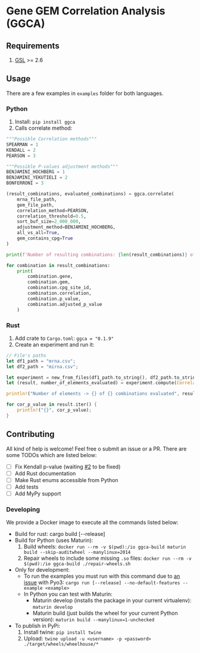 # Gene GEM Correlation Analysis (GGCA)


## Requirements

1. [GSL][gsl] >= 2.6


## Usage

There are a few examples in `examples` folder for both languages.


### Python

1. Install: `pip install ggca`
1. Calls correlate method:

```python
"""Possible Correlation methods"""
SPEARMAN = 1
KENDALL = 2
PEARSON = 3

"""Possible P-values adjustment methods"""
BENJAMINI_HOCHBERG = 1
BENJAMINI_YEKUTIELI = 2
BONFERRONI = 3

(result_combinations, evaluated_combinations) = ggca.correlate(
	mrna_file_path,
	gem_file_path,
	correlation_method=PEARSON,
	correlation_threshold=0.5,
	sort_buf_size=2_000_000,
	adjustment_method=BENJAMINI_HOCHBERG,
	all_vs_all=True,
	gem_contains_cpg=True
)

print(f'Number of resulting combinations: {len(result_combinations)} of {evaluated_combinations} evaluated combinations')

for combination in result_combinations:
	print(
		combination.gene,
		combination.gem,
		combination.cpg_site_id,
		combination.correlation,
		combination.p_value,
		combination.adjusted_p_value
	)
```

### Rust

1. Add crate to `Cargo.toml`: `ggca = "0.1.9"`
1. Create an experiment and run it:

```rust
// File's paths
let df1_path = "mrna.csv";
let df2_path = "mirna.csv";

let experiment = new_from_files(df1_path.to_string(), df2_path.to_string(), false);
let (result, number_of_elements_evaluated) = experiment.compute(CorrelationMethod::Pearson, 0.7, 2_000_000, AdjustmentMethod::BenjaminiHochberg, true)?;

println!("Number of elements -> {} of {} combinations evaluated", result.len(), number_of_elements_evaluated);

for cor_p_value in result.iter() {
	println!("{}", cor_p_value);
}
```


## Contributing

All kind of help is welcome! Feel free o submit an issue or a PR. There are some TODOs which are listed below:

- [ ] Fix Kendall p-value (waiting [#2][kendalls-issue] to be fixed)
- [ ] Add Rust documentation
- [ ] Make Rust enums accessible from Python
- [ ] Add tests
- [ ] Add MyPy support

### Developing

We provide a Docker image to execute all the commands listed below:

- Build for rust: cargo build [--release]
- Build for Python (uses Maturin):
	1. Build wheels: `docker run --rm -v $(pwd):/io ggca-build maturin build --skip-auditwheel --manylinux=2014`
	1. Repair wheels to include some missing `.so` files: `docker run --rm -v $(pwd):/io ggca-build ./repair-wheels.sh`
- Only for development:
	- To run the examples you must run with this command due to [an issue][pyo3-issue] with Pyo3: `cargo run [--release] --no-default-features --example <example>`
	- In Python you can test with Maturin:
		- Maturin develop (installs the package in your current virtualenv): `maturin develop`
		- Maturin build (just builds the wheel for your current Python version): `maturin build --manylinux=1-unchecked`
- To publish in PyPi:
	1. Install twine: `pip install twine`
	1. Upload: `twine upload -u <username> -p <password> ./target/wheels/wheelhouse/*`

[gsl]: https://www.gnu.org/software/gsl/
[pyo3-issue]: https://github.com/PyO3/pyo3/issues/1084
[kendalls-issue]: https://github.com/zolkko/kendalls/issues/2